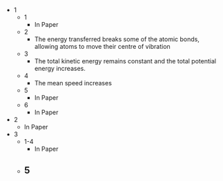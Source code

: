 - 1
	- 1
		- In Paper
	- 2
		- The energy transferred breaks some of the atomic bonds, allowing atoms to move their centre of vibration
	- 3
		- The total kinetic energy remains constant and the total potential energy increases.
	- 4
		- The mean speed increases
	- 5
		- In Paper
	- 6
		- In Paper
- 2
	- In Paper
- 3
	- 1-4
		- In Paper
	- 5
		- 
